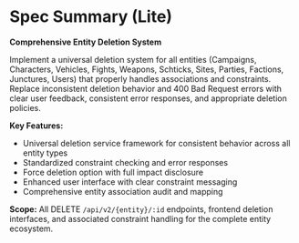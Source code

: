 # Spec Summary (Lite)

**Comprehensive Entity Deletion System**

Implement a universal deletion system for all entities (Campaigns, Characters, Vehicles, Fights, Weapons, Schticks, Sites, Parties, Factions, Junctures, Users) that properly handles associations and constraints. Replace inconsistent deletion behavior and 400 Bad Request errors with clear user feedback, consistent error responses, and appropriate deletion policies.

**Key Features:**
- Universal deletion service framework for consistent behavior across all entity types
- Standardized constraint checking and error responses
- Force deletion option with full impact disclosure
- Enhanced user interface with clear constraint messaging
- Comprehensive entity association audit and mapping

**Scope:** All DELETE `/api/v2/{entity}/:id` endpoints, frontend deletion interfaces, and associated constraint handling for the complete entity ecosystem.